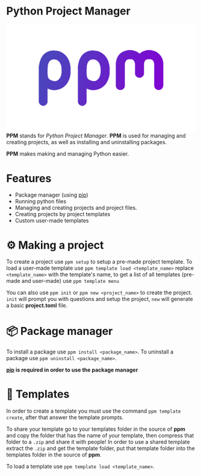 # Python Project Manager

![](images/ppm.png)
**PPM** stands for *Python Project Manager*. **PPM** is used for managing and creating projects, as well as installing and uninstalling packages.

**PPM** makes making and managing Python easier.

# Features

* Package manager (using [pip](https://pypi.org))
* Running python files
* Managing and creating projects and project files.
* Creating projects by project templates
* Custom user-made templates

# ⚙ Making a project 

To create a project use `ppm setup` to setup a pre-made project template.
To load a user-made template use `ppm template load <template_name>` replace `<template_name>` with the template's name, to get a list of all templates (pre-made and user-made) use `ppm template menu`

You can also use `ppm init` or `ppm new <project_name>`  to create the project. `init` will prompt you with questions and setup the project, `new` will generate a basic **project.toml** file.
# 📦 Package manager

To install a package use `ppm install <package_name>`.
To uninstall a package use `ppm uninstall <package_name>`.

**[pip](https://pypi.org) is required in order to use the package manager**

# 🦄 Templates

In order to create a template you must use the command `ppm template create`, after that answer the template prompts.

To share your template go to your templates folder in the source of **ppm** and copy the folder that has the name of your template, then compress that folder to a `.zip` and share it with people! In order to use a shared template extract the `.zip` and get the template folder, put that template folder into the templates folder in the source of **ppm**.

To load a template use `ppm template load <template_name>`.
